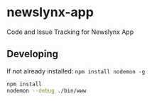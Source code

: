 newslynx-app
============

Code and Issue Tracking for Newslynx App


## Developing

If not already installed:
`npm install nodemon -g`



````bash
npm install
nodemon --debug ./bin/www
````
